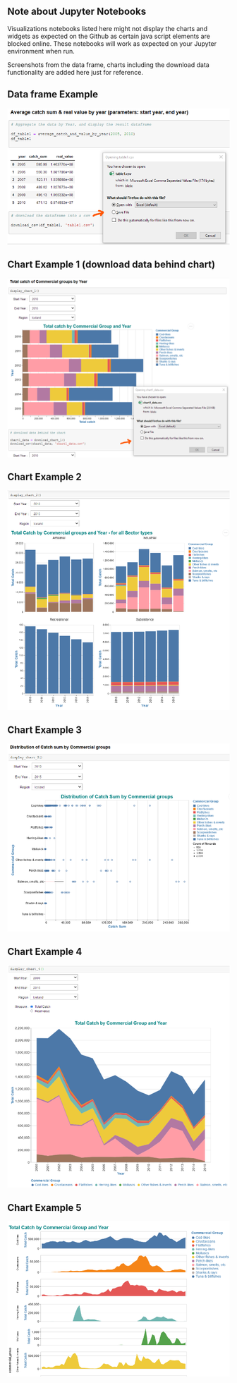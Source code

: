 ## Note about Jupyter Notebooks

Visualizations notebooks listed here might not display the charts and widgets as expected on the Github as certain java script elements are blocked online. These notebooks will work as expected on your Jupyter environment when run. 

Screenshots from the data frame, charts including the download data functionality are added here just for reference.

## Data frame Example

![Download data frame from Notebook](../images/Download_dataframe_example.png)

## Chart Example 1   (download data behind chart)

![Download data behind chart from Notebook](../images/chart_example_1_and_Download_data_behind_chart.png)



## Chart Example 2

![Download data behind chart from Notebook](../images/chart_example_2.png)



## Chart Example 3

![Download data behind chart from Notebook](../images/chart_example_3.png)



## Chart Example 4

![Download data behind chart from Notebook](../images/chart_example_4.png)



## Chart Example 5

![Download data behind chart from Notebook](../images/chart_example_5.png)
